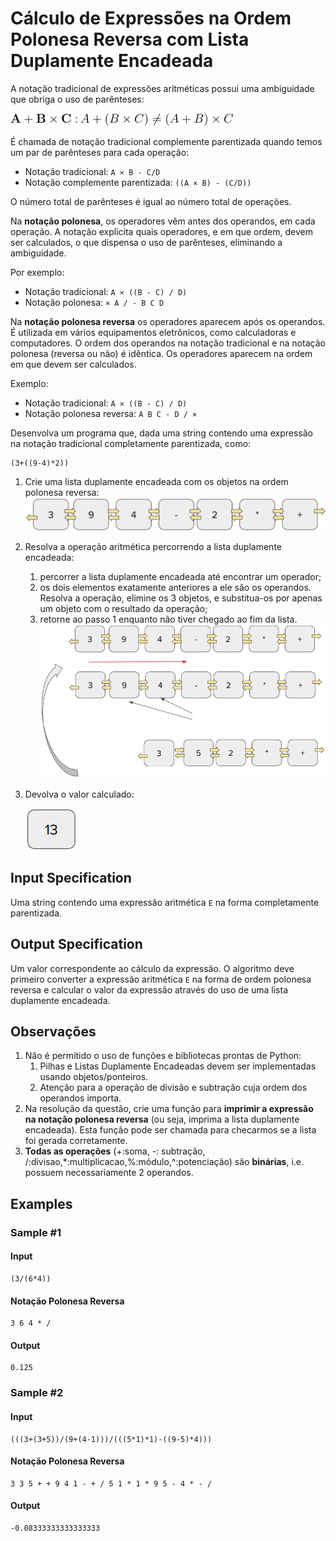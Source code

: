 # Cálculo de Expressões na Ordem Polonesa Reversa com Lista Duplamente Encadeada

A notação tradicional de expressões aritméticas possui uma ambiguidade que obriga o uso de parênteses:

![A+B×C: A+(B×C) != (A+B)×C](../assets/equation.png)

É chamada de notação tradicional complemente parentizada quando temos um par de parênteses para cada operação:

- Notação tradicional: `A × B - C/D`
- Notação complemente parentizada: `((A × B) - (C/D))`

O número total de parênteses é igual ao número total de operações.

Na **notação polonesa**, os operadores vêm antes dos operandos, em cada operação. A notação explicita quais operadores, e em que ordem, devem ser calculados, o que dispensa o uso de parênteses, eliminando a ambiguidade.

Por exemplo:

- Notação tradicional: `A × ((B - C) / D)`
- Notação polonesa: `× A / - B C D`

Na **notação polonesa reversa** os operadores aparecem após os operandos. É utilizada em vários equipamentos eletrônicos, como calculadoras e computadores. O ordem dos operandos na notação tradicional e na notação polonesa (reversa ou não) é idêntica. Os operadores aparecem na ordem em que devem ser calculados.

Exemplo:

- Notação tradicional: `A × ((B - C) / D)`
- Notação polonesa reversa: `A B C - D / ×`

Desenvolva um programa que, dada uma string contendo uma expressão na notação tradicional completamente parentizada, como:

```text
(3+((9-4)*2))
```

1. Crie uma lista duplamente encadeada com os objetos na ordem polonesa reversa:
    ![Lista Duplamente Encadeada](../assets/doubly-linked-list.png)
2. Resolva a operação aritmética percorrendo a lista duplamente encadeada:
     1. percorrer a lista duplamente encadeada até encontrar um operador;
     2. os dois elementos exatamente anteriores a ele são os operandos. Resolva a operação, elimine os 3 objetos, e substitua-os por apenas um objeto com o resultado da operação;
     3. retorne ao passo 1 enquanto não tiver chegado ao fim da lista.
    ![Calcular](../assets/calculate.png)
3. Devolva o valor calculado:

    ![Resultado](../assets/result.png)

## Input Specification

Uma string contendo uma expressão aritmética `E` na forma completamente parentizada.

## Output Specification

Um valor correspondente ao cálculo da expressão. O algoritmo deve primeiro converter a expressão aritmética `E` na forma de ordem polonesa reversa e calcular o valor da expressão através do uso de uma lista duplamente encadeada.

## Observações

1. Não é permitido o uso de funções e bibliotecas prontas de Python:
   1. Pilhas e Listas Duplamente Encadeadas devem ser implementadas usando objetos/ponteiros.
   2. Atenção para a operação de divisão e subtração cuja ordem dos operandos importa.
2. Na resolução da questão, crie uma função para **imprimir a expressão na notação polonesa reversa** (ou seja, imprima a lista duplamente encadeada). Esta função pode ser chamada para checarmos se a lista foi gerada corretamente.
3. **Todas as operações** (+:soma, -: subtração, /:divisao,*:multiplicacao,%:módulo,^:potenciação) são **binárias**, i.e. possuem necessariamente 2 operandos.

## Examples

### Sample #1

#### Input

```text
(3/(6*4))
```

#### Notação Polonesa Reversa

```text
3 6 4 * /
```

#### Output

```text
0.125
```

### Sample #2

#### Input

```text
(((3+(3+5))/(9+(4-1)))/(((5*1)*1)-((9-5)*4)))
```

#### Notação Polonesa Reversa

```text
3 3 5 + + 9 4 1 - + / 5 1 * 1 * 9 5 - 4 * - /
```

#### Output

```text
-0.08333333333333333
```
